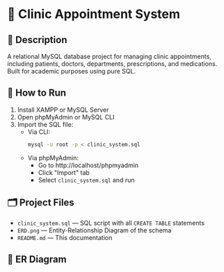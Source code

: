 # 🏥 Clinic Appointment System

## 📌 Description
A relational MySQL database project for managing clinic appointments, including patients, doctors, departments, prescriptions, and medications. Built for academic purposes using pure SQL.

## 🚀 How to Run

1. Install XAMPP or MySQL Server
2. Open phpMyAdmin or MySQL CLI
3. Import the SQL file:
   - Via CLI:
     ```bash
     mysql -u root -p < clinic_system.sql
     ```
   - Via phpMyAdmin:
     - Go to http://localhost/phpmyadmin
     - Click "Import" tab
     - Select `clinic_system.sql` and run

## 🗂️ Project Files

- `clinic_system.sql` — SQL script with all `CREATE TABLE` statements
- `ERD.png` — Entity-Relationship Diagram of the schema
- `README.md` — This documentation

## 🧠 ER Diagram

